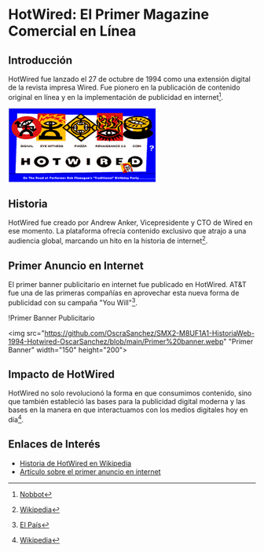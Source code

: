 # HotWired: El Primer Magazine Comercial en Línea

## Introducción
HotWired fue lanzado el 27 de octubre de 1994 como una extensión digital de la revista impresa Wired. Fue pionero en la publicación de contenido original en línea y en la implementación de publicidad en internet[^1].

<img src="https://github.com/OscraSanchez/SMX2-M8UF1A1-HistoriaWeb-1994-Hotwired-OscarSanchez/blob/main/portada.png" width="300" height="150">

## Historia
HotWired fue creado por Andrew Anker, Vicepresidente y CTO de Wired en ese momento. La plataforma ofrecía contenido exclusivo que atrajo a una audiencia global, marcando un hito en la historia de internet[^2].

## Primer Anuncio en Internet
El primer banner publicitario en internet fue publicado en HotWired. AT&T fue una de las primeras compañías en aprovechar esta nueva forma de publicidad con su campaña "You Will"[^3].

!Primer Banner Publicitario

<img src="https://github.com/OscraSanchez/SMX2-M8UF1A1-HistoriaWeb-1994-Hotwired-OscarSanchez/blob/main/Primer%20banner.webp" "Primer Banner" width="150" height="200">

## Impacto de HotWired
HotWired no solo revolucionó la forma en que consumimos contenido, sino que también estableció las bases para la publicidad digital moderna y las bases en la manera en que interactuamos con los medios digitales hoy en día[^2].

## Enlaces de Interés
- [Historia de HotWired en Wikipedia](https://en.wikipedia.org/wiki/HotWired)
- [Artículo sobre el primer anuncio en internet](https://www.nobbot.com/primer-anuncio-que-se-publico-en-internet-en-1994/)


[^1]: [Nobbot](https://www.nobbot.com/primer-anuncio-que-se-publico-en-internet-en-1994/)
[^2]: [Wikipedia](https://en.wikipedia.org/wiki/HotWired)
[^3]: [El País](https://elpais.com/tecnologia/2009/10/26/actualidad/1256551262_850215.html)
